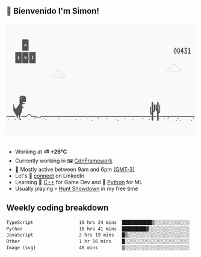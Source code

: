 <h2>👋 <b>Bienvenido I'm Simon!&nbsp;</b></h2>

<section>
  <img src="./static/banner.gif" height=300 width=1000>
</section>

<br>

<ul>
  <li>
		<!--START_SECTION:weather-->
		Working at <b>⛅️  +26°C</b>
		<!--END_SECTION:weather-->
  </li>
  <li>
    Currently working in 🖼️&nbsp;<a href=https://github.com/snapverse/cdn-framework target=_blank>CdnFramework</a>
  </li>
  <li>
    🚩 Mostly active between 9am and 6pm <a href=https://onlinealarmkur.com/world/es target=_blank>(GMT-3)</a>
  </li>
  <li>
    Let's 🔗&nbsp;<a href=https://www.linkedin.com/in/itssimmons target=_blank>connect</a> on LinkedIn
  </li>
  <li>
    Learning 👴&nbsp;<a href=https://images3.memedroid.com/images/UPLOADED755/65f2bce6734f6.webp target=_blank>C++</a> for Game Dev and 🐍&nbsp;<a href=https://qph.cf2.quoracdn.net/main-qimg-4472b6229cb75bf66ab531f3ebd4f975-lq target=_blank>Python</a> for ML
  </li>
  <li>
    Usually playing 💀&nbsp;<a href=https://www.huntshowdown.com target=_blank>Hunt Showdown</a> in my free time
  </li>
</ul>

<h2><b>Weekly coding breakdown </b></h2>

<!--START_SECTION:waka-->

```txt
TypeScript                 19 hrs 24 mins  ███████████▒░░░░░░░░░░░░░   45.08 %
Python                     16 hrs 41 mins  █████████▓░░░░░░░░░░░░░░░   38.79 %
JavaScript                 2 hrs 19 mins   █▒░░░░░░░░░░░░░░░░░░░░░░░   05.41 %
Other                      1 hr 56 mins    █░░░░░░░░░░░░░░░░░░░░░░░░   04.52 %
Image (svg)                40 mins         ▒░░░░░░░░░░░░░░░░░░░░░░░░   01.56 %
```

<!--END_SECTION:waka-->
